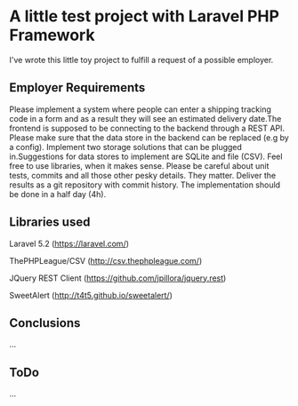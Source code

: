 # A little test project with Laravel PHP Framework

I've wrote this little toy project to fulfill a request of a possible employer.

## Employer Requirements

Please implement a system where people can enter a shipping tracking code in a form and as a result they will see an estimated delivery date.The frontend is supposed to be connecting to the backend through a REST API.
Please make sure that the data store in the backend can be replaced (e.g by a config). Implement two storage solutions that can be plugged in.Suggestions for data stores to implement are SQLite and file (CSV).
Feel free to use libraries, when it makes sense. Please be careful about unit tests, commits and all those other pesky details. They matter.
Deliver the results as a git repository with commit history.
The implementation should be done in a half day (4h).

## Libraries used

Laravel 5.2 (https://laravel.com/)

ThePHPLeague/CSV (http://csv.thephpleague.com/)

JQuery REST Client (https://github.com/jpillora/jquery.rest)

SweetAlert (http://t4t5.github.io/sweetalert/)

## Conclusions

...

## ToDo

...